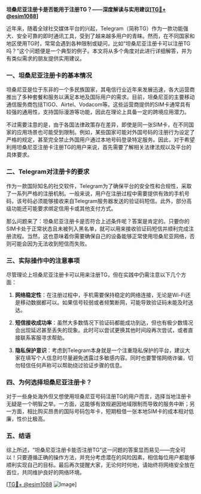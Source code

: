 **坦桑尼亚注册卡是否能用于注册TG？——深度解读与实用建议[[TG💪+ @esim1088](https://t.me/s/esim1088)]**

近年来，随着全球社交媒体平台的兴起，Telegram（简称TG）作为一款功能强大、安全可靠的即时通讯工具，受到了越来越多用户的青睐。然而，在不同国家和地区使用TG时，常常会遇到各种限制或疑问，比如“坦桑尼亚注册卡可以注册TG吗？”这个问题便是一个典型的例子。本文将从多个角度对此进行详细解答，并为有类似需求的朋友提供实用建议。

### 一、坦桑尼亚注册卡的基本情况

坦桑尼亚是位于东非的一个多民族国家，其电信行业近年来发展迅速，各大运营商推出了多种套餐和服务以满足本地及国际用户的需求。目前，坦桑尼亚的主要移动通信服务商包括TIGO、Airtel、Vodacom等。这些运营商提供的SIM卡通常具有较强的通用性，支持国际漫游等功能，因此在理论上具备一定的跨境应用潜力。

不过需要注意的是，由于各国法律政策存在差异，即使是同一张SIM卡，在不同国家的应用场景也可能受到限制。例如，某些国家可能对外国号码的注册行为设定了严格的规定，甚至完全禁止外国用户通过本地号码登录特定服务。因此，对于希望利用坦桑尼亚注册卡注册TG的用户来说，首先需要了解相关法律法规以及平台的具体要求。

### 二、Telegram对注册卡的要求

作为一款国际知名的社交软件，Telegram为了确保平台的安全性和合规性，采取了一系列严格的注册机制。一般来说，用户在注册过程中需要提供有效的手机号码，该号码必须能够接收来自Telegram服务器发送的验证码短信。此外，部分高级功能还可能要求绑定信用卡或其他支付方式。

那么问题来了：坦桑尼亚注册卡是否符合上述条件呢？答案是肯定的。只要你的SIM卡处于正常状态且未被列入黑名单，就可以用来接收验证码短信并顺利完成注册流程。当然，这也意味着你需要确保自己的设备能够正常使用坦桑尼亚网络，否则可能会因为无法收到短信而失败。

### 三、实际操作中的注意事项

尽管理论上坦桑尼亚注册卡可以用来注册TG，但在实践中仍需注意以下几个方面：

1. **网络稳定性**：在注册过程中，手机需要保持稳定的网络连接，无论是Wi-Fi还是移动数据都可以。如果信号较弱或者频繁断网，可能导致验证码未能及时送达。
   
2. **短信接收成功率**：虽然大多数情况下验证码都能成功到达，但也有极少数情况会出现延迟甚至丢失的现象。此时可以尝试更换其他时间段再次尝试，或者直接联系客服寻求帮助。

3. **隐私保护意识**：考虑到Telegram本身就是一个注重隐私保护的平台，建议大家在填写个人信息时尽量避免透露过多敏感内容。同时也要警惕网络诈骗，切勿轻信任何声称可以帮助绕过验证步骤的信息。

### 四、为何选择坦桑尼亚注册卡？

对于一些身处海外但又想使用坦桑尼亚号码注册TG的用户而言，选择当地注册卡无疑是一个明智之举。一方面，这能够有效规避因地域限制而导致的服务中断；另一方面，相比购买昂贵的国际号码包年卡，短期租借一张本地SIM卡的成本相对低廉，性价比极高。

### 五、结语

综上所述，“坦桑尼亚注册卡能否注册TG”这一问题的答案显而易见——完全可以！只要遵循正确的操作方法，并充分考虑潜在的风险因素，相信每位用户都能够顺利实现自己的目标。最后再次提醒大家，无论何时何地，请始终将网络安全放在首位，共同维护良好的网络环境。

[[TG💪+ @esim1088](https://t.me/s/esim1088) ![Image](https://i.postimg.cc/4NQfJmqS/Snipaste-2025-05-13-00-14-12.png)]
